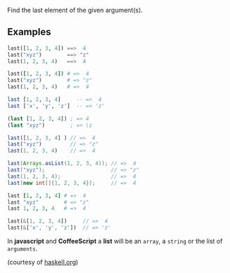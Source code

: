 Find the last element of the given argument(s).

## Examples

```python
last([1, 2, 3, 4]) ==>  4
last("xyz")        ==> "z"
last(1, 2, 3, 4)   ==>  4
```
```ruby
last([1, 2, 3, 4]) # =>  4
last("xyz")        # => "z"
last(1, 2, 3, 4)   # =>  4
```
```haskell
last [1, 2, 3, 4]     -- =>  4
last ['x', 'y', 'z']  -- => 'z'
```
```clojure
(last [1, 2, 3, 4]) ; => 4
(last "xyz")        ; => \z
```
```javascript
last([1, 2, 3, 4] ) // =>  4
last("xyz")         // => "z"
last(1, 2, 3, 4)    // =>  4
```
```java
last(Arrays.asList(1, 2, 3, 4)); // =>  4
last("xyz");                     // => "z"
last(1, 2, 3, 4);                // =>  4
last(new int[]{1, 2, 3, 4});     // =>  4
```
```coffeescript
last [1, 2, 3, 4] # =>  4
last "xyz"        # => "z"
last 1, 2, 3, 4   # =>  4
```
```rust
last(&[1, 2, 3, 4])     // =>  4
last(&['x', 'y', 'z'])  // => 'z'
```
In **javascript** and **CoffeeScript** a **list** will be an `array`, a `string` or the list of `arguments`.

(courtesy of [haskell.org](http://www.haskell.org/haskellwiki/99_questions/1_to_10))

